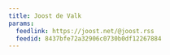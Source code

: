 ```yaml
---
title: Joost de Valk
params:
  feedlink: https://joost.net/@joost.rss
  feedid: 8437bfe72a32906c0730b0df12267884
---
```

